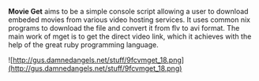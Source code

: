 **Movie Get** aims to be a simple console script allowing a user to download embeded movies from various video hosting services. It uses common nix programs to download the file and convert it from flv to avi format. The main work of mget is to get the direct video link, which it achieves with the help of the great ruby programming language.

![http://gus.damnedangels.net/stuff/9fcvmget_18.png](http://gus.damnedangels.net/stuff/9fcvmget_18.png)